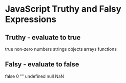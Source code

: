 # JavaScript Truthy and Falsy Expressions

## Truthy - evaluate to true

true
non-zero numbers
strings
objects
arrays
functions


## Falsy - evaluate to false

false
0
""
undefined
null
NaN